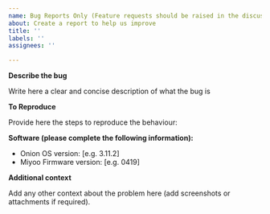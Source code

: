 ```yaml
---
name: Bug Reports Only (Feature requests should be raised in the discussions tab)
about: Create a report to help us improve
title: ''
labels: ''
assignees: ''

---
```


**Describe the bug**

Write here a clear and concise description of what the bug is

**To Reproduce**

Provide here the steps to reproduce the behaviour:

**Software (please complete the following information):**

 - Onion OS version: [e.g. 3.11.2]
 - Miyoo Firmware version: [e.g. 0419]

**Additional context**

Add any other context about the problem here (add screenshots or attachments if required).
